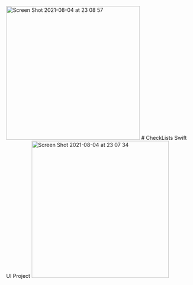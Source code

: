 <img width="361" alt="Screen Shot 2021-08-04 at 23 08 57" src="https://user-images.githubusercontent.com/69975085/128248141-749842d4-d8aa-4ee3-839a-86116e9d75e8.png">
# CheckLists
Swift UI Project

<img width="370" alt="Screen Shot 2021-08-04 at 23 07 34" src="https://user-images.githubusercontent.com/69975085/128248165-1da1ca48-da8f-49e7-a45c-24f773c305ab.png">

